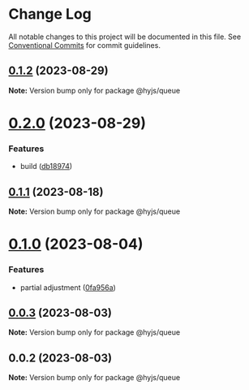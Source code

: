 # Change Log

All notable changes to this project will be documented in this file.
See [Conventional Commits](https://conventionalcommits.org) for commit guidelines.

## [0.1.2](https://github.com/heiyehk/hyjs/compare/@hyjs/queue@0.2.0...@hyjs/queue@0.1.2) (2023-08-29)

**Note:** Version bump only for package @hyjs/queue

# [0.2.0](https://github.com/heiyehk/hyjs/compare/@hyjs/queue@0.1.1...@hyjs/queue@0.2.0) (2023-08-29)

### Features

- build ([db18974](https://github.com/heiyehk/hyjs/commit/db18974529d0583051306a5cd95a1c6f4a41b187))

## [0.1.1](https://github.com/heiyehk/hyjs/compare/@hyjs/queue@0.1.0...@hyjs/queue@0.1.1) (2023-08-18)

**Note:** Version bump only for package @hyjs/queue

# [0.1.0](https://github.com/heiyehk/hyjs/compare/@hyjs/queue@0.0.3...@hyjs/queue@0.1.0) (2023-08-04)

### Features

- partial adjustment ([0fa956a](https://github.com/heiyehk/hyjs/commit/0fa956a649f8269238f30c5e52ef33b0c28f33ec))

## [0.0.3](https://github.com/heiyehk/hyjs/compare/@hyjs/queue@0.0.2...@hyjs/queue@0.0.3) (2023-08-03)

**Note:** Version bump only for package @hyjs/queue

## 0.0.2 (2023-08-03)

**Note:** Version bump only for package @hyjs/queue
